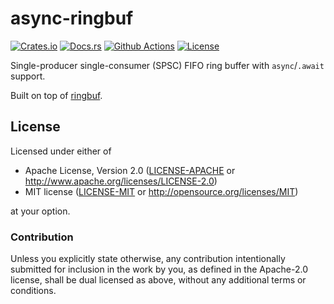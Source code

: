 # async-ringbuf

[![Crates.io][crates_badge]][crates]
[![Docs.rs][docs_badge]][docs]
[![Github Actions][github_badge]][github]
[![License][license_badge]][license]

[crates_badge]: https://img.shields.io/crates/v/async-ringbuf.svg
[docs_badge]: https://docs.rs/async-ringbuf/badge.svg
[github_badge]: https://github.com/agerasev/async-ringbuf/actions/workflows/test.yml/badge.svg
[license_badge]: https://img.shields.io/crates/l/async-ringbuf.svg

[crates]: https://crates.io/crates/async-ringbuf
[docs]: https://docs.rs/async-ringbuf
[github]: https://github.com/agerasev/async-ringbuf/actions/workflows/test.yml
[license]: #license

Single-producer single-consumer (SPSC) FIFO ring buffer with `async`/`.await` support.

Built on top of [ringbuf](https://github.com/agerasev/ringbuf).

## License

Licensed under either of

 * Apache License, Version 2.0 ([LICENSE-APACHE](LICENSE-APACHE) or http://www.apache.org/licenses/LICENSE-2.0)
 * MIT license ([LICENSE-MIT](LICENSE-MIT) or http://opensource.org/licenses/MIT)

at your option.

### Contribution

Unless you explicitly state otherwise, any contribution intentionally submitted
for inclusion in the work by you, as defined in the Apache-2.0 license, shall be dual licensed as above, without any
additional terms or conditions.
